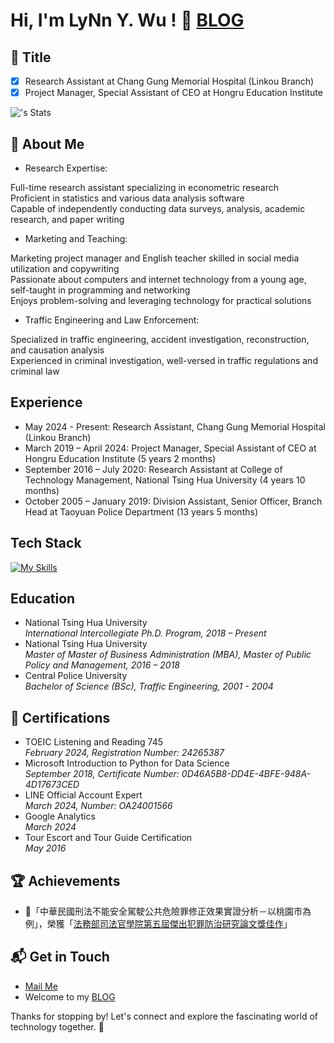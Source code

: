 # Hi, I'm LyNn Y. Wu ! 👋 [BLOG](https://lynnywu.github.io/blog/)

## 👤 Title

- [x] Research Assistant at Chang Gung Memorial Hospital (Linkou Branch)<br>
- [x] Project Manager, Special Assistant of CEO at Hongru Education Institute

![<LyNnYWu>'s Stats](https://github-readme-stats.vercel.app/api?username=LyNnYWu&theme=vue-dark&show_icons=true&hide_border=true&count_private=true)

## 🚀 About Me

- Research Expertise:

Full-time research assistant specializing in econometric research<br>
Proficient in statistics and various data analysis software<br>
Capable of independently conducting data surveys, analysis, academic research, and paper writing

- Marketing and Teaching:

Marketing project manager and English teacher skilled in social media utilization and copywriting<br>
Passionate about computers and internet technology from a young age, self-taught in programming and networking<br>
Enjoys problem-solving and leveraging technology for practical solutions

- Traffic Engineering and Law Enforcement:

Specialized in traffic engineering, accident investigation, reconstruction, and causation analysis<br>
Experienced in criminal investigation, well-versed in traffic regulations and criminal law

## Experience
- May 2024 - Present: Research Assistant, Chang Gung Memorial Hospital (Linkou Branch)
- March 2019 – April 2024: Project Manager, Special Assistant of CEO at Hongru Education Institute (5 years 2 months)
- September 2016 – July 2020: Research Assistant at College of Technology Management, National Tsing Hua University (4 years 10 months)
- October 2005 – January 2019: Division Assistant, Senior Officer, Branch Head at Taoyuan Police Department (13 years 5 months)

## Tech Stack
[![My Skills](https://skillicons.dev/icons?i=js,html,css,py,bootstrap,git,jquery,latex,md,mysql,ps,php,r,sklearn,tensorflow,wordpress&perline=8)](https://skillicons.dev)

## Education
- National Tsing Hua University<br> *International Intercollegiate Ph.D. Program, 2018 – Present*
- National Tsing Hua University<br> *Master of Master of Business Administration (MBA), Master of Public Policy and Management, 2016 – 2018*
- Central Police University<br> *Bachelor of Science (BSc), Traffic Engineering, 2001 - 2004*

## 🌱 Certifications

- TOEIC Listening and Reading 745<br> *February 2024, Registration Number: 24265387*
- Microsoft Introduction to Python for Data Science<br> *September 2018, Certificate Number: 0D46A5B8-DD4E-4BFE-948A-4D17673CED*
- LINE Official Account Expert<br> *March 2024, Number: OA24001566*
- Google Analytics<br> *March 2024*
- Tour Escort and Tour Guide Certification<br> *May 2016*

 ## 🏆 Achievements

- 🌟「中華民國刑法不能安全駕駛公共危險罪修正效果實證分析－以桃園市為例」，榮獲「[法務部司法官學院第五屆傑出犯罪防治研究論文獎佳作](https://www.cprc.moj.gov.tw/1563/1628/6438/post)」

## 📬 Get in Touch

- [Mail Me](mailto:yanlinwu70@gmail.com)
- Welcome to my [BLOG](https://lynnywu.github.io/blog/)

Thanks for stopping by! Let's connect and explore the fascinating world of technology together. 🚀



<!--

Here are some ideas to get you started:

- 🔭 I’m currently working on ...
- 🌱 I’m currently learning ...
- 👯 I’m looking to collaborate on ...
- 🤔 I’m looking for help with ...
- 💬 Ask me about ...
- 📫 How to reach me: ...
- 😄 Pronouns: ...
- ⚡ Fun fact: ...
-->
